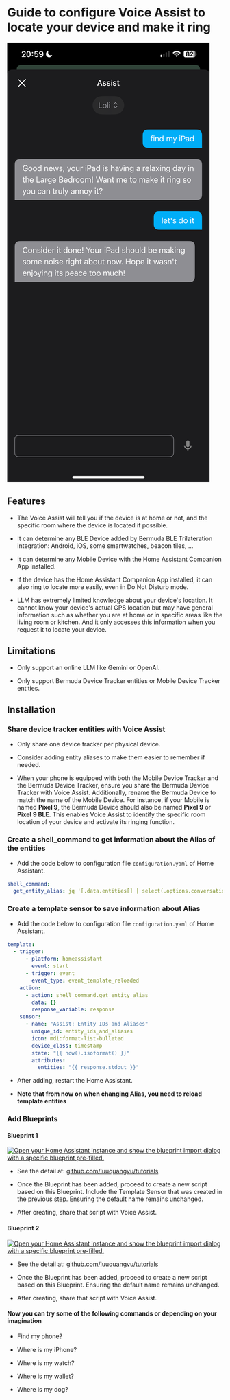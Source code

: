 # Guide to configure Voice Assist to locate your device and make it ring

![image](images/20250608_ASxwFa.png)

## Features

* The Voice Assist will tell you if the device is at home or not, and the specific room where the device is located if possible.

* It can determine any BLE Device added by Bermuda BLE Trilateration integration: Android, iOS, some smartwatches, beacon tiles, ...

* It can determine any Mobile Device with the Home Assistant Companion App installed.

* If the device has the Home Assistant Companion App installed, it can also ring to locate more easily, even in Do Not Disturb mode.

* LLM has extremely limited knowledge about your device's location. It cannot know your device's actual GPS location but may have general information such as whether you are at home or in specific areas like the living room or kitchen. And it only accesses this information when you request it to locate your device.

## Limitations

* Only support an online LLM like Gemini or OpenAI.

* Only support Bermuda Device Tracker entities or Mobile Device Tracker entities.

## Installation

### Share device tracker entities with Voice Assist

* Only share one device tracker per physical device.

* Consider adding entity aliases to make them easier to remember if needed.

* When your phone is equipped with both the Mobile Device Tracker and the Bermuda Device Tracker, ensure you share the Bermuda Device Tracker with Voice Assist. Additionally, rename the Bermuda Device to match the name of the Mobile Device. For instance, if your Mobile is named **Pixel 9**, the Bermuda Device should also be named **Pixel 9** or **Pixel 9 BLE**. This enables Voice Assist to identify the specific room location of your device and activate its ringing function.

### Create a shell_command to get information about the Alias of the entities

* Add the code below to configuration file `configuration.yaml` of Home Assistant.

```yaml
shell_command:
  get_entity_alias: jq '[.data.entities[] | select(.options.conversation.should_expose == true and (.aliases | length > 0)) | {entity_id, aliases}]' ./.storage/core.entity_registry
```

### Create a template sensor to save information about Alias

* Add the code below to configuration file `configuration.yaml` of Home Assistant.

```yaml
template:
  - trigger:
      - platform: homeassistant
        event: start
      - trigger: event
        event_type: event_template_reloaded
    action:
      - action: shell_command.get_entity_alias
        data: {}
        response_variable: response
    sensor:
      - name: "Assist: Entity IDs and Aliases"
        unique_id: entity_ids_and_aliases
        icon: mdi:format-list-bulleted
        device_class: timestamp
        state: "{{ now().isoformat() }}"
        attributes:
          entities: "{{ response.stdout }}"
```

* After adding, restart the Home Assistant.

* **Note that from now on when changing Alias, ​you ​need to reload template entities**

### Add Blueprints

#### Blueprint 1

[![Open your Home Assistant instance and show the blueprint import dialog with a specific blueprint pre-filled.](https://my.home-assistant.io/badges/blueprint_import.svg)](https://my.home-assistant.io/redirect/blueprint_import/?blueprint_url=https%3A%2F%2Fgithub.com%2Fluuquangvu%2Ftutorials%2Fblob%2Fmain%2Fdevice_location_lookup_full_llm.yaml)

* See the detail at: [github.com/luuquangvu/tutorials](/device_location_lookup_full_llm.yaml)

* Once the Blueprint has been added, proceed to create a new script based on this Blueprint. Include the Template Sensor that was created in the previous step. Ensuring the default name remains unchanged.

* After creating, share that script with Voice Assist.

#### Blueprint 2

[![Open your Home Assistant instance and show the blueprint import dialog with a specific blueprint pre-filled.](https://my.home-assistant.io/badges/blueprint_import.svg)](https://my.home-assistant.io/redirect/blueprint_import/?blueprint_url=https%3A%2F%2Fgithub.com%2Fluuquangvu%2Ftutorials%2Fblob%2Fmain%2Fdevice_ringing_full_llm.yaml)

* See the detail at: [github.com/luuquangvu/tutorials](/device_ringing_full_llm.yaml)

* Once the Blueprint has been added, proceed to create a new script based on this Blueprint. Ensuring the default name remains unchanged.

* After creating, share that script with Voice Assist.

#### Now you can try some of the following commands or depending on your imagination

* Find my phone?

* Where is my iPhone?

* Where is my watch?

* Where is my wallet?

* Where is my dog?
